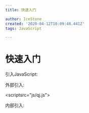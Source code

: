 ```yaml
---
title: 快速入门

author: IceStone
created: '2020-04-12T10:09:48.441Z'
tags: JavaScript

---
```


# 快速入门

引入JavaScript:

 
外部引入:

<scriptsrc="js/qj.js"></script>

 
内部引入:

<script>

代码

</script>

 
 
